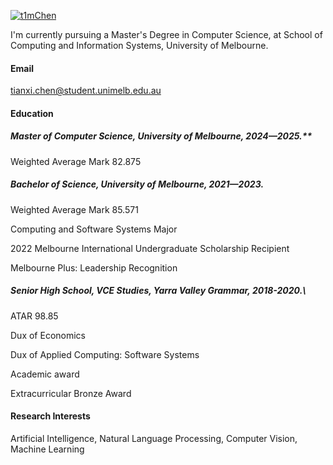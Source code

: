 

[![t1mChen](https://img.shields.io/badge/t1mChen-github-blue?logo=github)](https://github.com/t1mChen)

I'm currently pursuing a Master's Degree in Computer Science, at School of Computing and Information Systems, University of Melbourne.

#### Email
tianxi.chen@student.unimelb.edu.au

#### Education
##### Master of Computer Science, University of Melbourne, 2024—2025.**

Weighted Average Mark 82.875
##### Bachelor of Science, University of Melbourne, 2021—2023.

Weighted Average Mark 85.571

Computing and Software Systems Major

2022 Melbourne International Undergraduate Scholarship Recipient

Melbourne Plus: Leadership Recognition
##### Senior High School, VCE Studies, Yarra Valley Grammar, 2018-2020.\

ATAR 98.85

Dux of Economics

Dux of Applied Computing: Software Systems

Academic award

Extracurricular Bronze Award

#### Research Interests
Artificial Intelligence, Natural Language Processing, Computer Vision, Machine Learning

